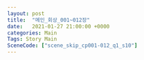 ```yaml
---
layout: post
title:  "메인_회상_001~012장"
date:   2021-01-27 21:00:00 +0000
categories: Main
Tags: Story Main
SceneCode: ["scene_skip_cp001-012_q1_s10"]
---
```

